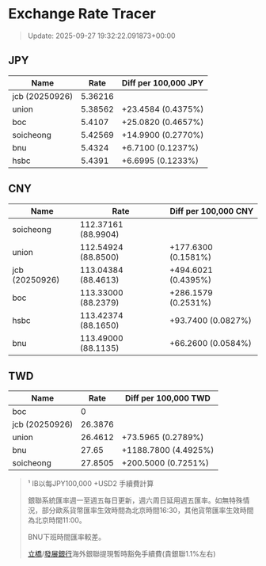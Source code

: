 # Exchange Rate Tracer

> Update: 2025-09-27 19:32:22.091873+00:00

## JPY

| Name           |    Rate | Diff per 100,000 JPY   |
|----------------|---------|------------------------|
| jcb (20250926) | 5.36216 |                        |
| union          | 5.38562 | +23.4584 (0.4375%)     |
| boc            | 5.4107  | +25.0820 (0.4657%)     |
| soicheong      | 5.42569 | +14.9900 (0.2770%)     |
| bnu            | 5.4324  | +6.7100 (0.1237%)      |
| hsbc           | 5.4391  | +6.6995 (0.1233%)      |

## CNY

| Name           | Rate                | Diff per 100,000 CNY   |
|----------------|---------------------|------------------------|
| soicheong      | 112.37161	(88.9904) |                        |
| union          | 112.54924	(88.8500) | +177.6300 (0.1581%)    |
| jcb (20250926) | 113.04384	(88.4613) | +494.6021 (0.4395%)    |
| boc            | 113.33000	(88.2379) | +286.1579 (0.2531%)    |
| hsbc           | 113.42374	(88.1650) | +93.7400 (0.0827%)     |
| bnu            | 113.49000	(88.1135) | +66.2600 (0.0584%)     |

## TWD

| Name           |    Rate | Diff per 100,000 TWD   |
|----------------|---------|------------------------|
| boc            |  0      |                        |
| jcb (20250926) | 26.3876 |                        |
| union          | 26.4612 | +73.5965 (0.2789%)     |
| bnu            | 27.65   | +1188.7800 (4.4925%)   |
| soicheong      | 27.8505 | +200.5000 (0.7251%)    |


> ¹ IB以每JPY100,000 +USD2 手續費計算
>
> 銀聯系統匯率週一至週五每日更新，週六周日延用週五匯率。如無特殊情況，部分歐系貨幣匯率生效時間為北京時間16:30，其他貨幣匯率生效時間為北京時間11:00。
>
> BNU下班時間匯率較差。
>
> [立橋](https://www.wlbank.com.mo/uploads/ueditor/file/20181211/1544536513900230.pdf)/[發展銀行](https://www.mdb.com.mo/Service_Charges_20230728.pdf)海外銀聯提現暫時豁免手續費(貴銀聯1.1%左右)

